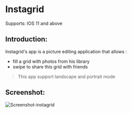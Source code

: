 # Instagrid

Supports: IOS 11 and above

## Introduction:

Instagrid's app is a picture editing application that allows :

* fill a grid with photos from his library
* swipe to share this grid with friends

> This app support landscape and portrait mode

## Screenshot:

![Screenshot-instagrid](https://user-images.githubusercontent.com/11584683/71645363-7faf3100-2cd7-11ea-9720-58782869da20.png)
